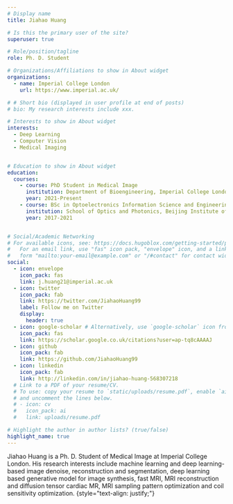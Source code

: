 ```yaml
---
# Display name
title: Jiahao Huang

# Is this the primary user of the site?
superuser: true

# Role/position/tagline
role: Ph. D. Student

# Organizations/Affiliations to show in About widget
organizations:
  - name: Imperial College London
    url: https://www.imperial.ac.uk/

# # Short bio (displayed in user profile at end of posts)
# bio: My research interests include xxx.

# Interests to show in About widget
interests:
  - Deep Learning
  - Computer Vision
  - Medical Imaging


# Education to show in About widget
education:
  courses:
    - course: PhD Student in Medical Image
      institution: Department of Bioengineering, Imperial College London
      year: 2021-Present
    - course: BSc in Optoelectronics Information Science and Engineering
      institution: School of Optics and Photonics, Beijing Institute of Technology
      year: 2017-2021


# Social/Academic Networking
# For available icons, see: https://docs.hugoblox.com/getting-started/page-builder/#icons
#   For an email link, use "fas" icon pack, "envelope" icon, and a link in the
#   form "mailto:your-email@example.com" or "/#contact" for contact widget.
social:
  - icon: envelope
    icon_pack: fas
    link: j.huang21@imperial.ac.uk
  - icon: twitter
    icon_pack: fab
    link: https://twitter.com/JiahaoHuang99
    label: Follow me on Twitter
    display:
      header: true
  - icon: google-scholar # Alternatively, use `google-scholar` icon from `ai` icon pack
    icon_pack: fas
    link: https://scholar.google.co.uk/citations?user=ap-tq8cAAAAJ
  - icon: github
    icon_pack: fab
    link: https://github.com/JiahaoHuang99
  - icon: linkedin
    icon_pack: fab
    link: http://linkedin.com/in/jiahao-huang-568307218
  # Link to a PDF of your resume/CV.
  # To use: copy your resume to `static/uploads/resume.pdf`, enable `ai` icons in `params.yaml`,
  # and uncomment the lines below.
  # - icon: cv
  #   icon_pack: ai
  #   link: uploads/resume.pdf

# Highlight the author in author lists? (true/false)
highlight_name: true
---
```


Jiahao Huang is a Ph. D. Student of Medical Image at Imperial College London. His research interests include machine learning and deep learning-based image denoise, reconstruction and segmentation, deep learning based generative model for image synthesis, fast MRI, MRI reconstruction and diffusion tensor cardiac MR, MRI sampling pattern optimization and coil sensitivity optimization.
{style="text-align: justify;"}
